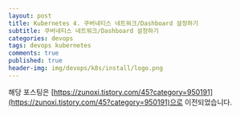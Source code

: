 ```yaml
---
layout: post
title: Kubernetes 4. 쿠버네티스 네트워크/Dashboard 설정하기
subtitle: 쿠버네티스 네트워크/Dashboard 설정하기
categories: devops
tags: devops kubernetes
comments: true
published: true
header-img: img/devops/k8s/install/logo.png
---
```


해당 포스팅은 [https://zunoxi.tistory.com/45?category=950191](https://zunoxi.tistory.com/45?category=950191)으로 이전되었습니다.

<!--

## 개요
> `Kubernetes` 클러스터에 `Dashboard`설치
  
- 목차
	- [`calico설치`](#1-calico-설치--dashboard-설치)
	- [`프록시서버 띄우기`](#2-proxy-서버-띄우기)
	- [`접속url이동`](#3-접속-url-입력브라우저의-주소창에)
  
## Dashboard for Kubernetes
---
kubernetes를 일반적인 유저가 커맨드라인이 아닌 가독성이 갖춰진 화면에서 작업을 하기위해선 쿠버네티스 Dashboard를 사용할 수 있다.

<br>


해당 포스팅은 아래의 글로부터 이어진다 :)

[https://zunoxi.github.io/devops/2020/04/27/devops-k8s-install-k8s/](https://zunoxi.github.io/devops/2020/04/27/devops-k8s-install-k8s/)



---

### **1\. Calico 설치 & Dashboard 설치**

쿠버네티스의 클러스터 네트워킹 Plug-in 중 하나인 `Calico` 설치

```
curl -O https://docs.projectcalico.org/v3.9/manifests/calico.yaml

sed s/192.168.0.0\\/16/172.16.0.0\\/16/g -i calico.yaml

kubectl apply -f calico.yaml
```

Calico의 관련 pod의 status가 running중인지 확인 (시간이 꽤 소요된다. 여러번 계속 입력해서 확인)

```
kubectl get pods --all-namespaces
```

Dashboard 설치

```
kubectl apply -f https://raw.githubusercontent.com/kubetm/kubetm.github.io/master/sample/practice/appendix/gcp-kubernetes-dashboard.yaml

```

---
### **2\. Proxy 서버 띄우기**

```
nohup kubectl proxy --port=8001 --address="본인 ip" --accept-hosts='^*$' >/dev/null 2>&1 &
```

\- nohup을 사용하는 이유는 **`백그라운드로 구동`** 시키기 위함이다.

---

### **3\. 접속 url 입력(브라우저의 주소창에)**

> http://"본인 ip":8001/api/v1/namespaces/kube-system/services/https:kubernetes-dashboard:/proxy/.

![그림4](/assets/img/devops/k8s/dashboard/1.png)

※ 추가 ++ 서버가 재기동되거나 프록시서버가 꺼져서 다시 dashboard를 띄워야 할때는

```
nohup kubectl proxy --port=8001 --address="본인 ip" --accept-hosts='^*$' >/dev/null 2>&1 &
```

요 작업만 다시 해주면 된다 😁

-->
